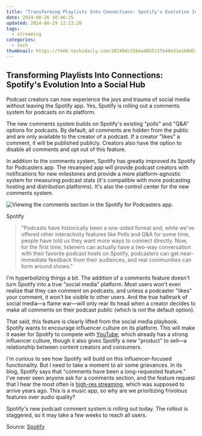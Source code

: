 ```yaml
---
title: "Transforming Playlists Into Connections: Spotify's Evolution Into a Social Hub"
date: 2024-08-26 10:46:25
updated: 2024-08-29 12:13:28
tags:
  - streaming
categories:
  - tech
thumbnail: https://thmb.techidaily.com/38249dc1564a485522fb48e31e168d5147b5976c3d300d00e74bbaf1c0b88604.jpg
---
```


## Transforming Playlists Into Connections: Spotify's Evolution Into a Social Hub

Podcast creators can now experience the joys and trauma of social media without leaving the Spotify app. Yes, Spotify is rolling out a comments system for podcasts on its platform.

 The new comments system builds on Spotify's existing "polls" and "Q&A" options for podcasts. By default, all comments are hidden from the public and are only available to the creator of a podcast. If a creator "likes" a comment, it will be published publicly. Creators also have the option to disable all comments and opt out of this feature.

 In addition to the comments system, Spotify has greatly improved its Spotify for Podcasters app. The revamped app will provide podcast creators with notifications for new milestones and provide a more platform-agnostic system for measuring podcast stats (it's compatible with more podcasting hosting and distribution platforms). It's also the control center for the new comments system.

![Viewing the comments section in the Spotify for Podcasters app.](https://static1.howtogeekimages.com/wordpress/wp-content/uploads/2024/07/13-1.jpg) 

Spotify

> "Podcasts have historically been a one-sided format and, while we’ve offered other interactivity features like Polls and Q&A for some time, people have told us they want more ways to connect directly. Now, for the first time, listeners can actually have a two-way conversation with their favorite podcast hosts on Spotify, podcasters can get near-immediate feedback from their audiences, and real communities can form around shows."

 I'm hyperbolizing things a bit. The addition of a comments feature doesn't turn Spotify into a true "social media" platform. Most users won't even realize that they can comment on podcasts, and unless a podcaster "likes" your comment, it won't be visible to other users. And the true hallmark of social media—a flame war—will only rear its head when a creator decides to make all comments on their podcast public (which is _not_ the default option).

 That said, this feature is clearly lifted from the social media playbook. Spotify wants to encourage influencer culture on its platform. This will make it easier for Spotify to compete with [YouTube](https://fox-cloud.techidaily.com/updated-mastering-overloaded-tiktok-saves-a-guide-to-editing-and-streamlining/), which already has a strong influencer culture, though it also gives Spotify a new "product" to sell—a relationship between content creators and consumers.

 I'm curious to see how Spotify will build on this influencer-focused functionality. But I need to take a moment to air some grievances. In its blog, Spotify says that "comments have been a long-requested feature." I've never seen anyone ask for a comments section, and the feature request that I hear the most often is [high-res streaming](https://sim-unlock.techidaily.com/in-2024-android-unlock-code-sim-unlock-your-honor-magic-5-pro-phone-and-remove-locked-screen-by-drfone-android/), which was supposed to arrive years ago. This is a music app, so why are we prioritizing frivolous features over audio quality?

 Spotify's new podcast comment system is rolling out today. The rollout is staggered, so it may take a few weeks to reach all users.

 Source: [Spotify](https://newsroom.spotify.com/2024-07-09/podcast-app-comments-update/)

<ins class="adsbygoogle"
     style="display:block"
     data-ad-format="autorelaxed"
     data-ad-client="ca-pub-7571918770474297"
     data-ad-slot="1223367746"></ins>



<ins class="adsbygoogle"
     style="display:block"
     data-ad-client="ca-pub-7571918770474297"
     data-ad-slot="8358498916"
     data-ad-format="auto"
     data-full-width-responsive="true"></ins>

